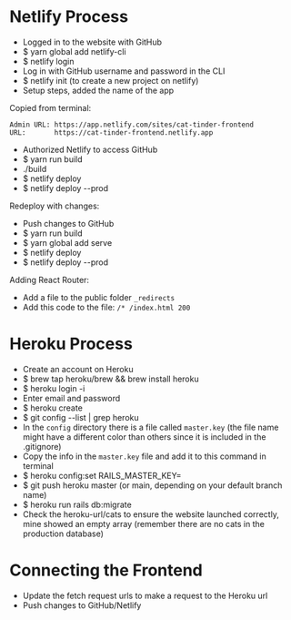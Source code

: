 # Netlify Process

- Logged in to the website with GitHub
- $ yarn global add netlify-cli
- $ netlify login
- Log in with GitHub username and password in the CLI
- $ netlify init (to create a new project on netlify)
- Setup steps, added the name of the app

Copied from terminal:
```
Admin URL: https://app.netlify.com/sites/cat-tinder-frontend  
URL:       https://cat-tinder-frontend.netlify.app
```

- Authorized Netlify to access GitHub
- $ yarn run build
- ./build
- $ netlify deploy
- $ netlify deploy --prod


Redeploy with changes:
- Push changes to GitHub
- $ yarn run build
- $ yarn global add serve
- $ netlify deploy
- $ netlify deploy --prod


Adding React Router:
- Add a file to the public folder `_redirects`
- Add this code to the file: `/* /index.html 200`


# Heroku Process
- Create an account on Heroku
- $ brew tap heroku/brew && brew install heroku
- $ heroku login -i
- Enter email and password
- $ heroku create
- $ git config --list | grep heroku
- In the `config` directory there is a file called `master.key` (the file name might have a different color than others since it is included in the .gitignore)
- Copy the info in the `master.key` file and add it to this command in terminal
- $ heroku config:set RAILS_MASTER_KEY=<your-master-key>
- $ git push heroku master (or main, depending on your default branch name)
- $ heroku run rails db:migrate
- Check the heroku-url/cats to ensure the website launched correctly, mine showed an empty array (remember there are no cats in the production database)

# Connecting the Frontend
- Update the fetch request urls to make a request to the Heroku url
- Push changes to GitHub/Netlify
